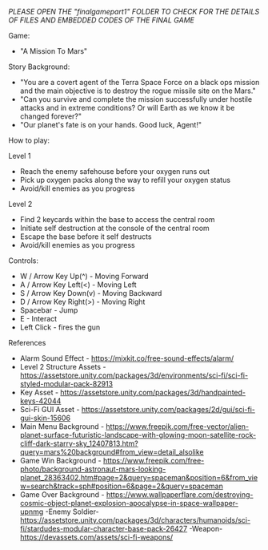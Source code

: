 _PLEASE OPEN THE "finalgamepart1" FOLDER TO CHECK FOR THE DETAILS OF FILES AND EMBEDDED CODES OF THE FINAL GAME_

Game:
- "A Mission To Mars"

Story Background:
- "You are a covert agent of the Terra Space Force on a black ops mission and the main objective is to destroy the rogue missile site on the Mars."
- "Can you survive and complete the mission successfully under hostile attacks and in extreme conditions? Or will Earth as we know it be changed forever?"
- "Our planet's fate is on your hands. Good luck, Agent!"

How to play:

Level 1
- Reach the enemy safehouse before your oxygen runs out
- Pick up oxygen packs along the way to refill your oxygen status
- Avoid/kill enemies as you progress

Level 2
- Find 2 keycards within the base to access the central room
- Initiate self destruction at the console of the central room
- Escape the base before it self destructs
- Avoid/kill enemies as you progress

Controls:
- W / Arrow Key Up(^) - Moving Forward
- A / Arrow Key Left(<) - Moving Left
- S / Arrow Key Down(v) - Moving Backward
- D / Arrow Key Right(>) - Moving Right
- Spacebar - Jump
- E - Interact
- Left Click - fires the gun


References
- Alarm Sound Effect - https://mixkit.co/free-sound-effects/alarm/
- Level 2 Structure Assets - https://assetstore.unity.com/packages/3d/environments/sci-fi/sci-fi-styled-modular-pack-82913
- Key Asset - https://assetstore.unity.com/packages/3d/handpainted-keys-42044
- Sci-Fi GUI Asset - https://assetstore.unity.com/packages/2d/gui/sci-fi-gui-skin-15606
- Main Menu Background - https://www.freepik.com/free-vector/alien-planet-surface-futuristic-landscape-with-glowing-moon-satellite-rock-cliff-dark-starry-sky_12407813.htm?query=mars%20background#from_view=detail_alsolike
- Game Win Background - https://www.freepik.com/free-photo/background-astronaut-mars-looking-planet_28363402.htm#page=2&query=spaceman&position=6&from_view=search&track=sph#position=6&page=2&query=spaceman
- Game Over Background - https://www.wallpaperflare.com/destroying-cosmic-object-planet-explosion-apocalypse-in-space-wallpaper-upnmg
-Enemy Soldier- https://assetstore.unity.com/packages/3d/characters/humanoids/sci-fi/stardudes-modular-character-base-pack-26427
-Weapon- https://devassets.com/assets/sci-fi-weapons/
